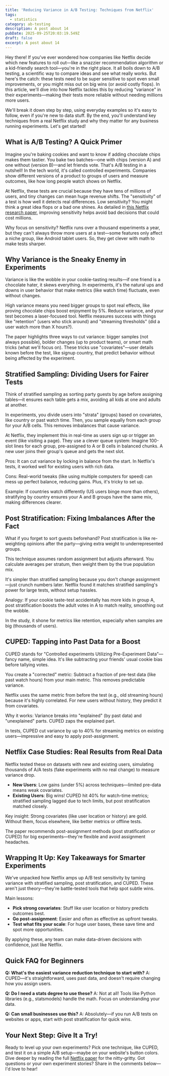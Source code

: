 ```yaml
---
title: 'Reducing Variance in A/B Testing: Techniques from Netflix'
tags:
  - statistics
category: ab-testing
description: A post about 14
pubDate: 2025-09-25T20:03:19.549Z
draft: false
excerpt: A post about 14
---
```


Hey there! If you've ever wondered how companies like Netflix decide which new features to roll out—like a snazzier recommendation algorithm or a kid-friendly search tool—you're in the right place. It all boils down to A/B testing, a scientific way to compare ideas and see what really works. But here's the catch: these tests need to be super sensitive to spot even small improvements, or you might miss out on big wins (or avoid costly flops). In this article, we'll dive into how Netflix tackles this by reducing "variance" in their experiments—making their tests more reliable without needing millions more users.

We'll break it down step by step, using everyday examples so it's easy to follow, even if you're new to data stuff. By the end, you'll understand key techniques from a real Netflix study and why they matter for any business running experiments. Let's get started!

## What is A/B Testing? A Quick Primer

Imagine you're baking cookies and want to know if adding chocolate chips makes them tastier. You bake two batches—one with chips (version A) and one without (version B)—and let friends vote. That's A/B testing in a nutshell! In the tech world, it's called controlled experiments. Companies show different versions of a product to groups of users and measure outcomes, like how long people watch shows on Netflix.

At Netflix, these tests are crucial because they have tens of millions of users, and tiny changes can mean huge revenue shifts. The "sensitivity" of a test is how well it detects real differences. Low sensitivity? You might think a great idea flops or a bad one shines. As detailed in [this Netflix research paper](https://kdd.org/kdd2016/papers/files/adp0945-xieA.pdf), improving sensitivity helps avoid bad decisions that could cost millions.

Why focus on sensitivity? Netflix runs over a thousand experiments a year, but they can't always throw more users at a test—some features only affect a niche group, like Android tablet users. So, they get clever with math to make tests sharper.

## Why Variance is the Sneaky Enemy in Experiments

Variance is like the wobble in your cookie-tasting results—if one friend is a chocolate hater, it skews everything. In experiments, it's the natural ups and downs in user behavior that make metrics (like watch time) fluctuate, even without changes.

High variance means you need bigger groups to spot real effects, like proving chocolate chips boost enjoyment by 5%. Reduce variance, and your test becomes a laser-focused tool. Netflix measures success with things like "retention" (users who stick around) and "streaming thresholds" (did a user watch more than X hours?).

The paper highlights three ways to cut variance: bigger samples (not always possible), bolder changes (up to product teams), or smart math tricks (what we'll focus on). These tricks use "covariates"—user details known before the test, like signup country, that predict behavior without being affected by the experiment.

## Stratified Sampling: Dividing Users for Fairer Tests

Think of stratified sampling as sorting party guests by age before assigning tables—it ensures each table gets a mix, avoiding all kids at one and adults at another.

In experiments, you divide users into "strata" (groups) based on covariates, like country or past watch time. Then, you sample equally from each group for your A/B cells. This removes imbalances that cause variance.

At Netflix, they implement this in real-time as users sign up or trigger an event (like visiting a page). They use a clever queue system: Imagine 100-slot lines for each group, pre-assigned to A or B cells in balanced chunks. A new user joins their group's queue and gets the next slot.

Pros: It can cut variance by locking in balance from the start. In Netflix's tests, it worked well for existing users with rich data.

Cons: Real-world tweaks (like using multiple computers for speed) can mess up perfect balance, reducing gains. Plus, it's tricky to set up.

Example: If countries watch differently (US users binge more than others), stratifying by country ensures your A and B groups have the same mix, making differences clearer.

## Post Stratification: Fixing Imbalances After the Fact

What if you forget to sort guests beforehand? Post stratification is like re-weighting opinions after the party—giving extra weight to underrepresented groups.

This technique assumes random assignment but adjusts afterward. You calculate averages per stratum, then weight them by the true population mix.

It's simpler than stratified sampling because you don't change assignment—just crunch numbers later. Netflix found it matches stratified sampling's power for large tests, without setup hassles.

Analogy: If your cookie taste-test accidentally has more kids in group A, post stratification boosts the adult votes in A to match reality, smoothing out the wobble.

In the study, it shone for metrics like retention, especially when samples are big (thousands of users).

## CUPED: Tapping into Past Data for a Boost

CUPED stands for "Controlled experiments Utilizing Pre-Experiment Data"—fancy name, simple idea. It's like subtracting your friends' usual cookie bias before tallying votes.

You create a "corrected" metric: Subtract a fraction of pre-test data (like past watch hours) from your main metric. This removes predictable variance.

Netflix uses the same metric from before the test (e.g., old streaming hours) because it's highly correlated. For new users without history, they predict it from covariates.

Why it works: Variance breaks into "explained" (by past data) and "unexplained" parts. CUPED zaps the explained part.

In tests, CUPED cut variance by up to 40% for streaming metrics on existing users—impressive and easy to apply post-assignment.

## Netflix Case Studies: Real Results from Real Data

Netflix tested these on datasets with new and existing users, simulating thousands of A/A tests (fake experiments with no real change) to measure variance drop.

- **New Users**: Low gains (under 5%) across techniques—limited pre-data means weak covariates.
- **Existing Users**: Big wins! CUPED hit 40% for watch-time metrics; stratified sampling lagged due to tech limits, but post stratification matched closely.

Key insight: Strong covariates (like user location or history) are gold. Without them, focus elsewhere, like better metrics or offline tests.

The paper recommends post-assignment methods (post stratification or CUPED) for big experiments—they're flexible and avoid assignment headaches.

## Wrapping It Up: Key Takeaways for Smarter Experiments

We've unpacked how Netflix amps up A/B test sensitivity by taming variance with stratified sampling, post stratification, and CUPED. These aren't just theory—they're battle-tested tools that help spot subtle wins.

Main lessons:
- **Pick strong covariates**: Stuff like user location or history predicts outcomes best.
- **Go post-assignment**: Easier and often as effective as upfront tweaks.
- **Test what fits your scale**: For huge user bases, these save time and spot more opportunities.

By applying these, any team can make data-driven decisions with confidence, just like Netflix.

## Quick FAQ for Beginners

**Q: What's the easiest variance reduction technique to start with?**
A: CUPED—it's straightforward, uses past data, and doesn't require changing how you assign users.

**Q: Do I need a stats degree to use these?**
A: Not at all! Tools like Python libraries (e.g., statsmodels) handle the math. Focus on understanding your data.

**Q: Can small businesses use this?**
A: Absolutely—if you run A/B tests on websites or apps, start with post stratification for quick wins.

## Your Next Step: Give It a Try!

Ready to level up your own experiments? Pick one technique, like CUPED, and test it on a simple A/B setup—maybe on your website's button colors. Dive deeper by reading the full [Netflix paper](https://kdd.org/kdd2016/papers/files/adp0945-xieA.pdf) for the nitty-gritty. Got questions or your own experiment stories? Share in the comments below—I'd love to hear!
